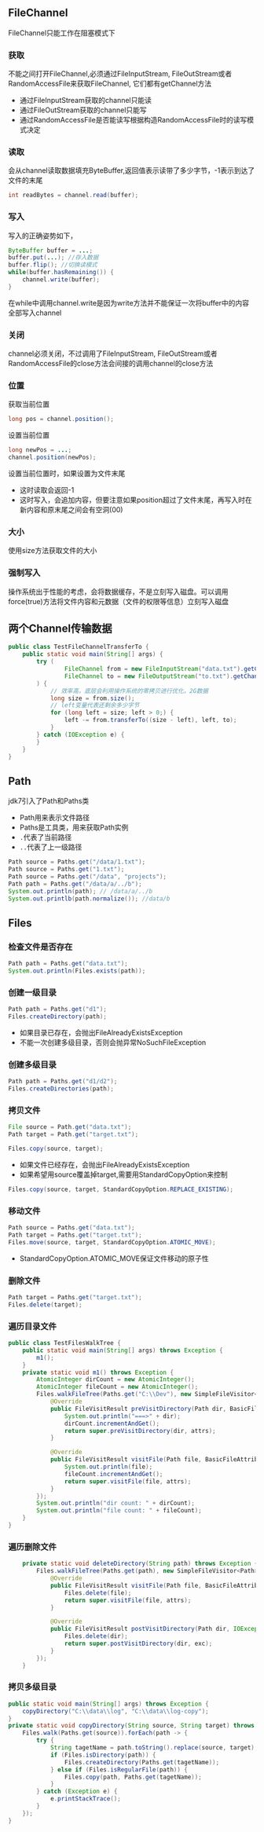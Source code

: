 ## FileChannel

FileChannel只能工作在阻塞模式下

### 获取

不能之间打开FileChannel,必须通过FileInputStream, FileOutStream或者RandomAccessFile来获取FileChannel, 它们都有getChannel方法

- 通过FileInputStream获取的channel只能读
- 通过FileOutStream获取的channel只能写
- 通过RandomAccessFile是否能读写根据构造RandomAccessFile时的读写模式决定

### 读取

会从channel读取数据填充ByteBuffer,返回值表示读带了多少字节，-1表示到达了文件的末尾

```java
int readBytes = channel.read(buffer);
```

### 写入

写入的正确姿势如下，

```java
ByteBuffer buffer = ...;
buffer.put(...); //存入数据
buffer.flip(); //切换读模式
while(buffer.hasRemaining()) {
    channel.write(buffer);
}
```

在while中调用channel.write是因为write方法并不能保证一次将buffer中的内容全部写入channel

### 关闭

channel必须关闭，不过调用了FileInputStream, FileOutStream或者RandomAccessFile的close方法会间接的调用channel的close方法

### 位置

获取当前位置

```java
long pos = channel.position();
```

设置当前位置

```java
long newPos = ...;
channel.position(newPos);
```

设置当前位置时，如果设置为文件末尾

- 这时读取会返回-1
- 这时写入，会追加内容，但要注意如果position超过了文件末尾，再写入时在新内容和原末尾之间会有空洞(00)

### 大小

使用size方法获取文件的大小

### 强制写入

操作系统出于性能的考虑，会将数据缓存，不是立刻写入磁盘。可以调用force(true)方法将文件内容和元数据（文件的权限等信息）立刻写入磁盘

## 两个Channel传输数据

```java
public class TestFileChannelTransferTo {
    public static void main(String[] args) {
        try (
                FileChannel from = new FileInputStream("data.txt").getChannel();
                FileChannel to = new FileOutputStream("to.txt").getChannel();
        ) {
            // 效率高，底层会利用操作系统的零拷贝进行优化，2G数据
            long size = from.size();
            // left变量代表还剩余多少字节
            for (long left = size; left > 0;) {
                left -= from.transferTo((size - left), left, to);
            }
        } catch (IOException e) {
        }
    }
}
```

## Path

jdk7引入了Path和Paths类

- Path用来表示文件路径
- Paths是工具类，用来获取Path实例
- `.`代表了当前路径
- `..`代表了上一级路径

```java
Path source = Paths.get("/data/1.txt");
Path source = Paths.get("1.txt");
Path source = Paths.get("/data", "projects");
Path path = Paths.get("/data/a/../b");
System.out.println(path); // /data/a/../b
System.out.printlb(path.normalize()); //data/b
```

## Files

### 检查文件是否存在

```java
Path path = Paths.get("data.txt");
System.out.println(Files.exists(path));
```

### 创建一级目录

```java
Path path = Paths.get("d1");
Files.createDirectory(path);
```

- 如果目录已存在，会抛出FileAlreadyExistsException
- 不能一次创建多级目录，否则会抛异常NoSuchFileException

### 创建多级目录

```java
Path path = Paths.get("d1/d2");
Files.createDirectories(path);
```

### 拷贝文件

```java
File source = Path.get("data.txt");
Path target = Path.get("target.txt");

Files.copy(source, target);
```

- 如果文件已经存在，会抛出FileAlreadyExistsException
- 如果希望用source覆盖掉target,需要用StandardCopyOption来控制

```java
Files.copy(source, target, StandardCopyOption.REPLACE_EXISTING);
```

### 移动文件

```java
Path source = Paths.get("data.txt");
Path target = Paths.get("target.txt");
Files.move(source, target, StandardCopyOption.ATOMIC_MOVE);
```

- StandardCopyOption.ATOMIC_MOVE保证文件移动的原子性

### 删除文件

```java
Path target = Paths.get("target.txt");
Files.delete(target);
```

### 遍历目录文件

```java
public class TestFilesWalkTree {
    public static void main(String[] args) throws Exception {
        m1();
    }
    private static void m1() throws Exception {
        AtomicInteger dirCount = new AtomicInteger();
        AtomicInteger fileCount = new AtomicInteger();
        Files.walkFileTree(Paths.get("C:\\Dev"), new SimpleFileVisitor<Path>() {
            @Override
            public FileVisitResult preVisitDirectory(Path dir, BasicFileAttributes attrs) throws IOException {
                System.out.println("===>" + dir);
                dirCount.incrementAndGet();
                return super.preVisitDirectory(dir, attrs);
            }

            @Override
            public FileVisitResult visitFile(Path file, BasicFileAttributes attrs) throws IOException {
                System.out.println(file);
                fileCount.incrementAndGet();
                return super.visitFile(file, attrs);
            }
        });
        System.out.println("dir count: " + dirCount);
        System.out.println("file count: " + fileCount);
    }
}
```

### 遍历删除文件

```java
    private static void deleteDirectory(String path) throws Exception {
        Files.walkFileTree(Paths.get(path), new SimpleFileVisitor<Path>() {
            @Override
            public FileVisitResult visitFile(Path file, BasicFileAttributes attrs) throws IOException {
                Files.delete(file);
                return super.visitFile(file, attrs);
            }

            @Override
            public FileVisitResult postVisitDirectory(Path dir, IOException exc) throws IOException {
                Files.delete(dir);
                return super.postVisitDirectory(dir, exc);
            }
        });
    }
```

### 拷贝多级目录

```java
public static void main(String[] args) throws Exception {
    copyDirectory("C:\\data\\log", "C:\\data\\log-copy");
}
private static void copyDirectory(String source, String target) throws Exception {
    Files.walk(Paths.get(source)).forEach(path -> {
        try {
            String tagetName = path.toString().replace(source, target);
            if (Files.isDirectory(path)) {
                Files.createDirectory(Paths.get(tagetName));
            } else if (Files.isRegularFile(path)) {
                Files.copy(path, Paths.get(tagetName));
            }
        } catch (Exception e) {
            e.printStackTrace();
        }
    });
}
```